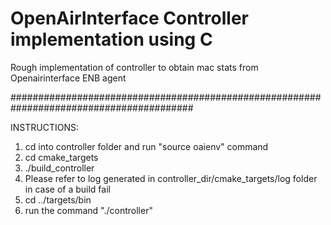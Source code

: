 # OpenAirInterface Controller implementation using C

Rough implementation of controller to obtain mac stats from Openairinterface ENB agent

#########################################################################################

INSTRUCTIONS:

1. cd into controller folder and run "source oaienv" command
2. cd cmake_targets
3. ./build_controller
4. Please refer to log generated in controller_dir/cmake_targets/log folder in case of a build fail
5. cd ../targets/bin
6. run the command "./controller"

